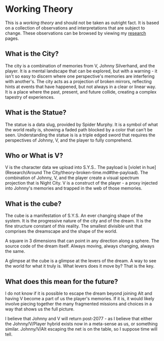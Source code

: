 # Working Theory

This is a _working theory_ and should not be taken as outright fact. It is based
on a collection of observations and interpretations that are subject to change.
These observations can be browsed by viewing my [research](Research/Around%20The%20City/alt-cyberspace-mapping.md) pages.

## What is the City?

The city is a combination of memories from V, Johnny Silverhand, and the
player. It is a mental landscape that can be explored, but with a warning - it
isn't so easy to discern where one perspective's memories are interfering with
another's. The city acts as a projection of broken mirrors, reflecting hints at
events that have happened, but not always in a clear or linear way. It is a
place where the past, present, and future collide, creating a complex tapestry
of experiences.

## What is the Statue?

The statue is a data slug, provided by Spider Murphy. It is a symbol of what
the world really is, showing a faded path blocked by a color that can't be
seen. Understanding the statue is is a triple edged sword that requires the
perspectives of Johnny, V, and the player to fully comprehend.

## Who or What is V?

V is the character data we upload into S.Y.S.. The payload is [violet in
hue](Research/Around The City/theory-broken-time.md#the-payload). The
combination of Johnny, V, and the player create a visual spectrum projection
that is Night City. V is a construct of the player - a proxy injected into
Johnny's memories and trapped in the web of those memories.

## What is the cube?

The cube is a manifestation of S.Y.S. An ever changing shape of the system. It
is the progressive nature of the city and of the dream. It is the fine
structure constant of _this_ reality. The smallest divisible unit that
comprises the dreamscape and the shape of the world.

A square in 3 dimensions that can point in any direction along a sphere. The
source code of the dream itself. Always moving, always changing, always the
same.

A glimpse at the cube is a glimpse at the levers of the dream. A way to see the
world for what it truly is. What levers does it move by? That is the key.

## What does this mean for the future?

I do not know if it is possible to escape the dream beyond joining Alt and
having V become a part of us the player's memories. If it is, it would likely
involve piecing together the many fragmented missions and choices in a way that
shows us the full picture.

I believe that Johnny and V will return post-2077 - as I believe that either
the Johnny/V/Player hybrid exists now in a meta-sense as us, or something
similar. Johnny/V/Alt escaping the net is on the table, so I suppose time will
tell.
